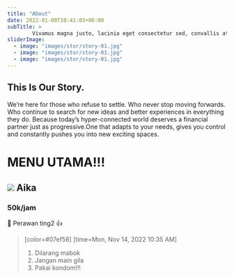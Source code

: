 ```yaml
---
title: "About"
date: 2022-01-08T10:41:03+06:00
subTitle: >
        Vivamus magna justo, lacinia eget consectetur sed, convallis at tellus. Vivamus magna justo, lacinia eget consectetur sed, convallis at tellus. Cras ultricies ligula sed magna dictum porta.
sliderImage:
  - image: "images/stor/story-01.jpg"
  - image: "images/stor/story-01.jpg"
  - image: "images/stor/story-01.jpg"
---
```

## This Is Our Story.

We’re here for those who refuse to settle. Who never stop moving forwards. Who continue to search for new
ideas and better experiences in everything they do. Because today’s hyper-connected world deserves a
financial partner just as progressive.One that adapts to your needs, gives you control and constantly pushes
you into new exciting spaces.
# MENU UTAMA!!!
## ![](https://i.imgur.com/0tRzJ85.jpg) Aika

### 50k/jam
:100: Perawan ting2 :+1: 
> [color=#07ef58]
> [time=Mon, Nov 14, 2022 10:35 AM]
> 1. Dilarang mabok
> 2. Jangan main gila
> 3. Pakai kondom!!!
